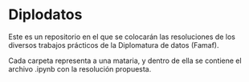 # Diplodatos
Este es un repositorio en el que se colocarán las resoluciones de los diversos trabajos prácticos de la Diplomatura de datos (Famaf).

Cada carpeta representa a una mataria, y dentro de ella se contiene el archivo .ipynb con la resolución propuesta.
